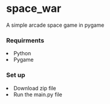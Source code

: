 # space_war
<p>A simple arcade space game in pygame</p>

<h3>Requirments</h3>
<li>Python</li>
<li>Pygame</li>


<h3>Set up</h3>
<li>Download zip file</li>
<li>Run the main.py file</li>
